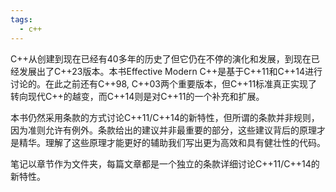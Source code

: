```yaml
---
tags:
  - c++
---
```


C++从创建到现在已经有40多年的历史了但它仍在不停的演化和发展，到现在已经发展出了C++23版本。本书Effective Modern C++是基于C++11和C++14进行讨论的。在此之前还有C++98, C++03两个重要版本，但C++11标准真正实现了转向现代C++的越变，而C++14则是对C++11的一个补充和扩展。

本书仍然采用条款的方式讨论C++11/C++14的新特性，但所谓的条款并非规则，因为准则允许有例外。条款给出的建议并非最重要的部分，这些建议背后的原理才是精华。理解了这些原理才能更好的辅助我们写出更为高效和具有健壮性的代码。

笔记以章节作为文件夹，每篇文章都是一个独立的条款详细讨论C++11/C++14的新特性。